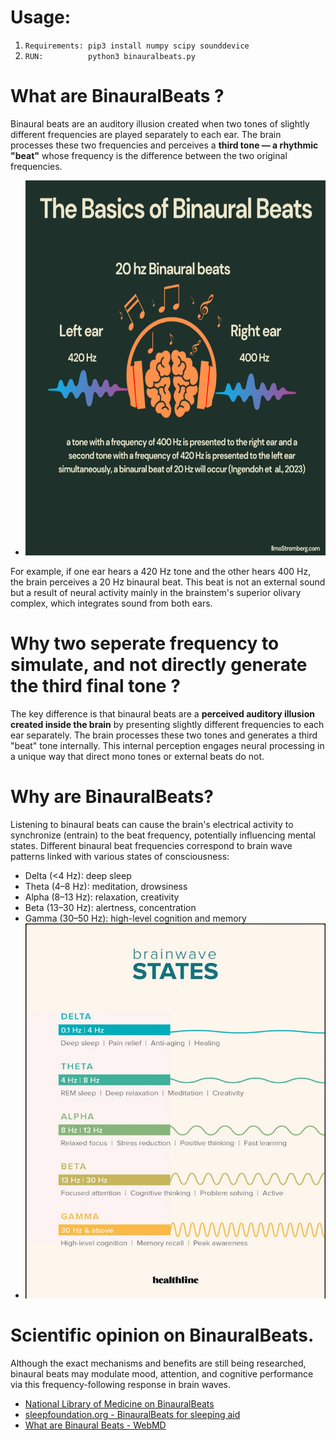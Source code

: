 # Usage:
1. `Requirements: pip3 install numpy scipy sounddevice`
2. `RUN:          python3 binauralbeats.py`


# What are BinauralBeats ?
Binaural beats are an auditory illusion created when two tones of slightly different frequencies are played separately to each ear. The brain processes these two frequencies and perceives a **third tone — a rhythmic "beat"** whose frequency is the difference between the two original frequencies.
- <img src="images/The-Basics-of-Binaural-Beats.png" alt="The-Basics-of-Binaural-Beat" width="600" height="600"/>



For example, if one ear hears a 420 Hz tone and the other hears 400 Hz, the brain perceives a 20 Hz binaural beat. This beat is not an external sound but a result of neural activity mainly in the brainstem's superior olivary complex, which integrates sound from both ears.

# Why two seperate frequency to simulate, and not directly generate the third final tone ?
The key difference is that binaural beats are a **perceived auditory illusion created inside the brain** by presenting slightly different frequencies to each ear separately. The brain processes these two tones and generates a third "beat" tone internally. This internal perception engages neural processing in a unique way that direct mono tones or external beats do not.

# Why are BinauralBeats?
Listening to binaural beats can cause the brain's electrical activity to synchronize (entrain) to the beat frequency, potentially influencing mental states. Different binaural beat frequencies correspond to brain wave patterns linked with various states of consciousness:
- Delta (<4 Hz): deep sleep
- Theta (4–8 Hz): meditation, drowsiness
- Alpha (8–13 Hz): relaxation, creativity
- Beta (13–30 Hz): alertness, concentration
- Gamma (30–50 Hz): high-level cognition and memory
- <img src="images/Brain_on_Binaural_Beats.png" alt="Brain_on_Binaural_Beats" width="600" height="600"/>

# Scientific opinion on BinauralBeats.
Although the exact mechanisms and benefits are still being researched, binaural beats may modulate mood, attention, and cognitive performance via this frequency-following response in brain waves.
- [National Library of Medicine on BinauralBeats](https://pmc.ncbi.nlm.nih.gov/articles/PMC10198548/)
- [sleepfoundation.org - BinauralBeats for sleeping aid](https://www.sleepfoundation.org/noise-and-sleep/binaural-beats)
- [What are Binaural Beats - WebMD](https://www.webmd.com/balance/what-are-binaural-beats)
